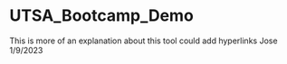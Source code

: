 # UTSA_Bootcamp_Demo
This is more of an explanation about this tool
could add hyperlinks
Jose 1/9/2023
